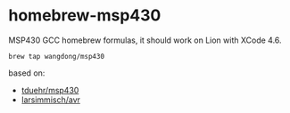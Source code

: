 homebrew-msp430
===============

MSP430 GCC homebrew formulas, it should work on Lion with XCode 4.6.

`brew tap wangdong/msp430`

based on:
- [tduehr/msp430](https://github.com/tduehr/homebrew-msp430)
- [larsimmisch/avr](https://github.com/larsimmisch/homebrew-avr)
